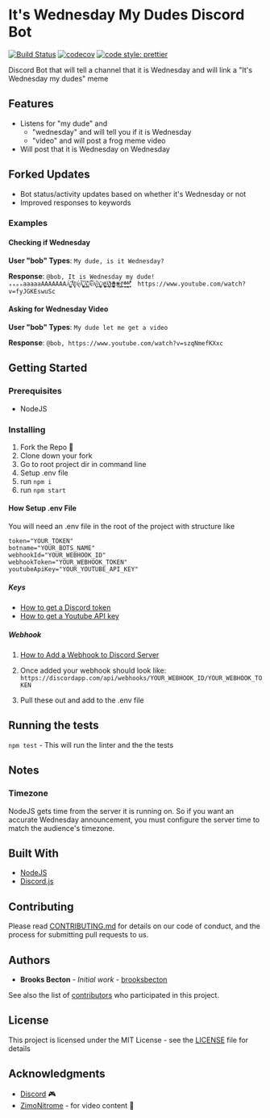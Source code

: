 # It's Wednesday My Dudes Discord Bot

[![Build Status](https://travis-ci.org/brooksbecton/ItsWednesdayMyDudesDiscordBot.svg?branch=master)](https://travis-ci.org/brooksbecton/ItsWednesdayMyDudesDiscordBot)
[![codecov](https://codecov.io/gh/brooksbecton/ItsWednesdayMyDudesDiscordBot/branch/master/graph/badge.svg)](https://codecov.io/gh/brooksbecton/ItsWednesdayMyDudesDiscordBot)
[![code style: prettier](https://img.shields.io/badge/code_style-prettier-ff69b4.svg?style=flat-square)](https://github.com/prettier/prettier)

Discord Bot that will tell a channel that it is Wednesday and will link a "It's Wednesday my dudes" meme

## Features

* Listens for "my dude" and 
  * "wednesday" and will tell you if it is Wednesday
  * "video" and will post a frog meme video
* Will post that it is Wednesday on Wednesday

## Forked Updates

* Bot status/activity updates based on whether it's Wednesday or not
* Improved responses to keywords

### Examples

#### Checking if Wednesday

**User "bob" Types**: `My dude, is it Wednesday?`

**Response**: `@bob, It is Wednesday my dude! ₐₐₐₐaaaaaAAAAAAAÁ͔̤͔͍̳̔͠A̸̙͍̻̓̌ͥA̟̖ͧ́A̺͓͔̬͕͚͗̃͞A͇̰̣̅̐̔͗͢Āͦ̿A̗͙͉ͣ̚͟A͖̯͙͖͉̮͂͜ͅA̫̫̜̺͈ͯ̈̍ͦ͜Ä̭̲͖̼̙͈̣̣͌͢H̨̖̟̺͍͖̹̪ͣ͛ͫH̴͖̜ͧͮH̳̣͕̦̹̊͟ᴴ̴̖͕̤̰̬̘̆̔ͩ̔ᴴ̶͉̠͔̰̲̤͇͎̇͊ᴴ̨̞̖̘̔̓͒̏  https://www.youtube.com/watch?v=fyJGKEswuSc`

#### Asking for Wednesday Video

**User "bob" Types**: `My dude let me get a video`

**Response**: `@bob, https://www.youtube.com/watch?v=szqNmefKXxc`

## Getting Started

### Prerequisites

* NodeJS

### Installing

1. Fork the Repo :fork_and_knife:
1. Clone down your fork
1. Go to root project dir in command line
1. Setup .env file
1. run `npm i`
1. run `npm start`

#### How Setup .env File

You will need an .env file in the root of the project with structure like

```env
token="YOUR_TOKEN"
botname="YOUR_BOTS_NAME"
webhookId="YOUR_WEBHOOK_ID"
webhookToken="YOUR_WEBHOOK_TOKEN"
youtubeApiKey="YOUR_YOUTUBE_API_KEY"
```

##### Keys

* [How to get a Discord token](https://github.com/reactiflux/discord-irc/wiki/Creating-a-discord-bot-&-getting-a-token)
* [How to get a Youtube API key](https://developers.google.com/youtube/registering_an_application#Create_API_Keys)

##### Webhook

1. [How to Add a Webhook to Discord Server](https://support.discordapp.com/hc/en-us/articles/228383668-Intro-to-Webhooks)

1. Once added your webhook should look like: `https://discordapp.com/api/webhooks/YOUR_WEBHOOK_ID/YOUR_WEBHOOK_TOKEN`

1. Pull these out and add to the .env file

## Running the tests

`npm test` - This will run the linter and the the tests

## Notes

### Timezone

NodeJS gets time from the server it is running on. So if you want an accurate Wednesday announcement, you must configure the server time to match the audience's timezone.

## Built With

* [NodeJS](https://nodejs.org/)
* [Discord.js](https://discord.js.org/#/)

## Contributing

Please read [CONTRIBUTING.md](CONTRIBUTING.md) for details on our code of conduct, and the process for submitting pull requests to us.

## Authors

* **Brooks Becton** - _Initial work_ - [brooksbecton](https://github.com/brooksbecton)

See also the list of [contributors](https://github.com/brooksbecton/ItsWednesdayMyDudesDiscordBot/contributors) who participated in this project.

## License

This project is licensed under the MIT License - see the [LICENSE](LICENSE) file for details

## Acknowledgments

* [Discord](https://discordapp.com/) :video_game:
* [ZimoNitrome](https://www.youtube.com/channel/UC99lkbVG8I5hRSZa4FD8zgw) - for video content :frog:

